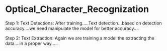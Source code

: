 # Optical_Character_Recognization

Step 1: Text Detections: After training.....Text detection...based on detection accuracy....we need manipulate the model for better accuracy....

Step 2: Text Extraction: Again we are training a model the extracting the data....in a proper way.....
